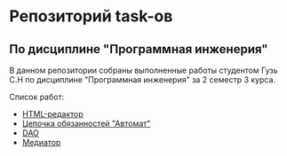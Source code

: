 # Репозиторий task-ов
## По дисциплине "Программная инженерия"
В данном репозитории собраны выполненные работы студентом Гузь C.Н по дисциплине "Программная инженерия" за 2 семестр 3 курса.

Список работ:
- [HTML-редактор](https://github.com/Sergej-G/kurs3-sem2-tasks/tree/main/html_editor)
- [Цепочка обязанностей "Автомат"](https://github.com/Sergej-G/kurs3-sem2-tasks/tree/main/task14_Automat)
- [DAO](https://github.com/Sergej-G/kurs3-sem2-tasks/tree/main/task8_DAO)
- [Медиатор](https://github.com/Sergej-G/kurs3-sem2-tasks/tree/main/task11)
